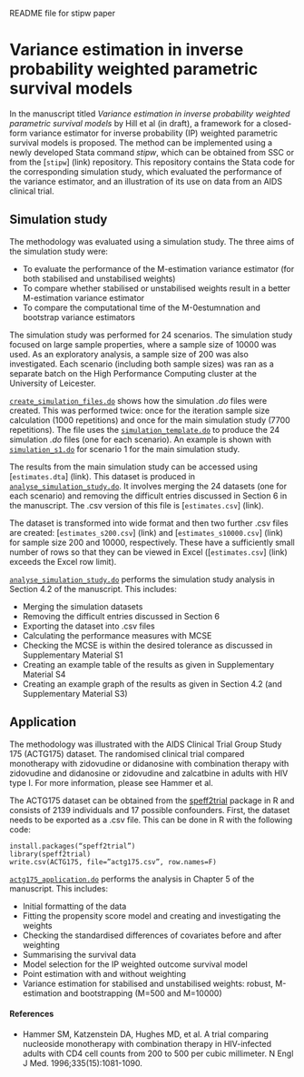 README file for stipw paper
# Variance estimation in inverse probability weighted parametric survival models

In the manuscript titled _Variance estimation in inverse probability weighted parametric survival models_ by Hill et al (in draft), a framework for a closed-form variance estimator for inverse probability (IP) weighted parametric survival models is proposed. The method can be implemented using a newly developed Stata command _stipw_, which can be obtained from SSC or from the [`stipw`] (link) repository. This repository contains the Stata code for the corresponding simulation study, which evaluated the performance of the variance estimator, and an illustration of its use on data from an AIDS clinical trial.


## Simulation study

The methodology was evaluated using a simulation study. The three aims of the simulation study were:
* To evaluate the performance of the M-estimation variance estimator (for both stabilised and unstabilised weights)
* To compare whether stabilised or unstabilised weights result in a better M-estimation variance estimator
* To compare the computational time of the M-0estumnation and bootstrap variance estimators

The simulation study was performed for 24 scenarios. The simulation study focused on large sample properties, where a sample size of 10000 was used. As an exploratory analysis, a sample size of 200 was also investigated. Each scenario (including both sample sizes) was ran as a separate batch on the High Performance Computing cluster at the University of Leicester. 

[`create_simulation_files.do`](https://github.com/Micki-Hill/stipw_sim_app/blob/main/Simulation_study/create_simulation_files.do) shows how the simulation _.do_ files were created. This was performed twice: once for the iteration sample size calculation (1000 repetitions) and once for the main simulation study (7700 repetitions). The file uses the [`simulation_template.do`](https://github.com/Micki-Hill/stipw_sim_app/blob/main/Simulation_study/simulation_template.do) to produce the 24 simulation _.do_ files (one for each scenario). An example is shown with [`simulation_s1.do`](https://github.com/Micki-Hill/stipw_sim_app/blob/main/Simulation_study/simulation_s1.do) for scenario 1 for the main simulation study.

The results from the main simulation study can be accessed using [`estimates.dta`] (link). This dataset is produced in [`analyse_simulation_study.do`](https://github.com/Micki-Hill/stipw_sim_app/blob/main/Simulation_study/analyse_simulation_study.do). It involves merging the 24 datasets (one for each scenario) and removing the difficult entries discussed in Section 6 in the manuscript. The .csv version of this file is [`estimates.csv`] (link).

The dataset is transformed into wide format and then two further .csv files are created: [`estimates_s200.csv`] (link) and [`estimates_s10000.csv`] (link) for sample size 200 and 10000, respectively. These have a sufficiently small number of rows so that they can be viewed in Excel ([`estimates.csv`] (link) exceeds the Excel row limit).

[`analyse_simulation_study.do`](https://github.com/Micki-Hill/stipw_sim_app/blob/main/Simulation_study/analyse_simulation_study.do) performs the simulation study analysis in Section 4.2 of the manuscript. This includes:
* Merging the simulation datasets
* Removing the difficult entries discussed in Section 6
* Exporting the dataset into .csv files
* Calculating the performance measures with MCSE
* Checking the MCSE is within the desired tolerance as discussed in Supplementary Material S1
* Creating an example table of the results as given in Supplementary Material S4
* Creating an example graph of the results as given in Section 4.2 (and Supplementary Material S3)


## Application

The methodology was illustrated with the AIDS Clinical Trial Group Study 175 (ACTG175) dataset. The randomised clinical trial compared monotherapy with zidovudine or didanosine with combination therapy with zidovudine and didanosine or zidovudine and zalcatbine in adults with HIV type I. For more information, please see Hammer et al. 

The ACTG175 dataset can be obtained from the [speff2trial](https://CRAN.Rproject.org/package=speff2trial)  package in R and consists of 2139 individuals and 17 possible confounders. First, the dataset needs to be exported as a .csv file. This can be done in R with the following code:

```
install.packages(“speff2trial”)
library(speff2trial)
write.csv(ACTG175, file=”actg175.csv”, row.names=F)
```

[`actg175_application.do`](https://github.com/Micki-Hill/stipw_sim_app/blob/main/Application/actg175_application.do) performs the analysis in Chapter 5 of the manuscript. This includes:
* Initial formatting of the data
* Fitting the propensity score model and creating and investigating the weights
* Checking the standardised differences of covariates before and after weighting
* Summarising the survival data
* Model selection for the IP weighted outcome survival model
* Point estimation with and without weighting
* Variance estimation for stabilised and unstabilised weights: robust, M-estimation and bootstrapping (M=500 and M=10000)

#### References
* Hammer SM, Katzenstein DA, Hughes MD, et al. A trial comparing nucleoside monotherapy with combination therapy in HIV-infected adults with CD4 cell counts from 200 to 500 per cubic millimeter. N Engl J Med. 1996;335(15):1081-1090.
